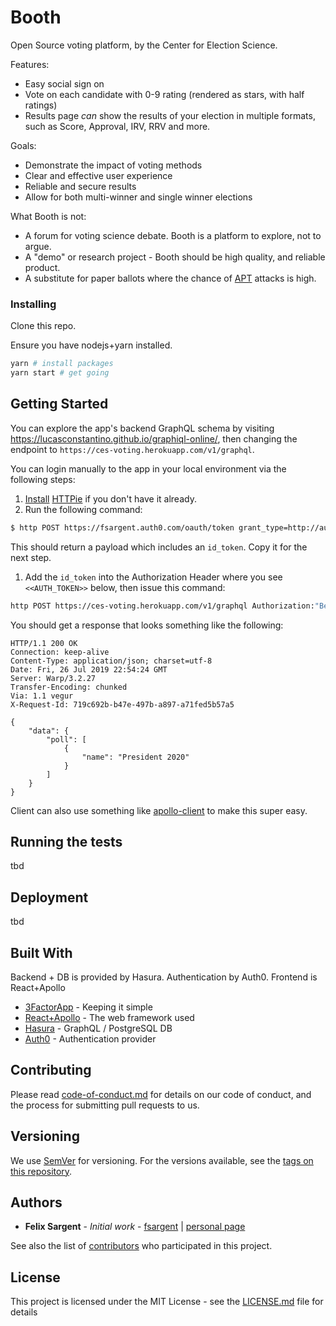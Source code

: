 # Booth
Open Source voting platform, by the Center for Election Science.

Features:
- Easy social sign on
- Vote on each candidate with 0-9 rating (rendered as stars, with half ratings)
- Results page *can* show the results of your election in multiple formats, such as Score, Approval, IRV, RRV and more.

Goals:
- Demonstrate the impact of voting methods
- Clear and effective user experience
- Reliable and secure results
- Allow for both multi-winner and single winner elections

What Booth is not:
- A forum for voting science debate. Booth is a platform to explore, not to argue.
- A "demo" or research project - Booth should be high quality, and reliable product.
- A substitute for paper ballots where the chance of [APT](https://en.wikipedia.org/wiki/Advanced_persistent_threat) attacks is high.

### Installing

Clone this repo.

Ensure you have nodejs+yarn installed.

```bash
yarn # install packages
yarn start # get going
```

## Getting Started

You can explore the app's backend GraphQL schema by visiting https://lucasconstantino.github.io/graphiql-online/, then changing the endpoint to `https://ces-voting.herokuapp.com/v1/graphql`.

You can login manually to the app in your local environment via the following steps:

1. [Install](https://httpie.org/doc#installation) [HTTPie](https://httpie.org) if you don't have it already.
1. Run the following command:
```bash
$ http POST https://fsargent.auth0.com/oauth/token grant_type=http://auth0.com/oauth/grant-type/password-realm client_id=1K4iRoKoy6GkQ6XXJxw3cdw8h4RIFi34 client_secret=DmtM7UZamFXpo9GXfCcMqoju0H5py2IHKOc2NRJSTRE0JCz1Guep_IDwkt1vvmWU username=boothUser@example.com password=boothUser@example.com realm=BoothUserDB-Dev
```
This should return a payload which includes an `id_token`. Copy it for the next step.

1. Add the `id_token` into the Authorization Header where you see `<<AUTH_TOKEN>>` below, then issue this command:
```bash
http POST https://ces-voting.herokuapp.com/v1/graphql Authorization:"Bearer <<AUTH_TOKEN>>" query={poll{name}}
```
You should get a response that looks something like the following:
```
HTTP/1.1 200 OK
Connection: keep-alive
Content-Type: application/json; charset=utf-8
Date: Fri, 26 Jul 2019 22:54:24 GMT
Server: Warp/3.2.27
Transfer-Encoding: chunked
Via: 1.1 vegur
X-Request-Id: 719c692b-b47e-497b-a897-a71fed5b57a5

{
    "data": {
        "poll": [
            {
                "name": "President 2020"
            }
        ]
    }
}
```

Client can also use something like [apollo-client](https://www.apollographql.com/docs/react/) to make this super easy.

## Running the tests

tbd


## Deployment

tbd

## Built With

Backend + DB is provided by Hasura. Authentication by Auth0. Frontend is React+Apollo

* [3FactorApp](https://3factor.app/) - Keeping it simple
* [React+Apollo](https://www.apollographql.com/docs/react/) - The web framework used
* [Hasura](https://hasura.io) - GraphQL / PostgreSQL DB
* [Auth0](https://auth0.com) - Authentication provider

## Contributing

Please read [code-of-conduct.md](https://github.com/electionscience/Booth/blob/master/code-of-conduct.md) for details on our code of conduct, and the process for submitting pull requests to us.

## Versioning

We use [SemVer](http://semver.org/) for versioning. For the versions available, see the [tags on this repository](https://github.com/your/project/tags).

## Authors

* **Felix Sargent** - *Initial work* - [fsargent](https://github.com/fsargent) | [personal page](https://felixsargent.com)

See also the list of [contributors](https://github.com/your/project/contributors) who participated in this project.

## License

This project is licensed under the MIT License - see the [LICENSE.md](LICENSE.md) file for details

